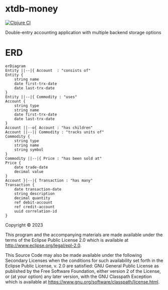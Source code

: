 # xtdb-money
[![Clojure CI](https://github.com/dgknght/xtdb-money/actions/workflows/clojure.yml/badge.svg)](https://github.com/dgknght/xtdb-money/actions/workflows/clojure.yml)

Double-entry accounting application with multiple backend storage options

# ERD
```mermaid
erDiagram
Entity ||--|{ Account  : "consists of"
Entity {
    string name
    date first-trx-date
    date last-trx-date
}
Entity ||--|{ Commodity : "uses"
Account {
    string type
    string name
    date first-trx-date
    date last-trx-date
}
Account ||--o{ Account : "has children"
Account ||--|| Commodity : "tracks units of"
Commodity {
    string type
    string name
    string symbol
}
Commodity ||--|{ Price : "has been sold at"
Price {
    date trade-date
    decimal value
}
Account }|--|{ Transaction : "has many"
Transaction {
    date transaction-date
    string description
    decimal quantity
    ref debit-account
    ref credit-account
    uuid correlation-id
}
```

Copyright © 2023

This program and the accompanying materials are made available under the
terms of the Eclipse Public License 2.0 which is available at
http://www.eclipse.org/legal/epl-2.0.

This Source Code may also be made available under the following Secondary
Licenses when the conditions for such availability set forth in the Eclipse
Public License, v. 2.0 are satisfied: GNU General Public License as published by
the Free Software Foundation, either version 2 of the License, or (at your
option) any later version, with the GNU Classpath Exception which is available
at https://www.gnu.org/software/classpath/license.html.
